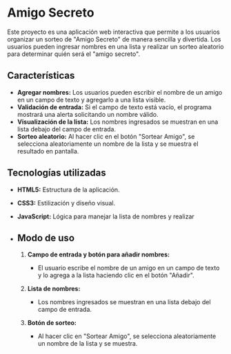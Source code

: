 # Amigo Secreto

Este proyecto es una aplicación web interactiva que permite a los usuarios organizar un sorteo de "Amigo Secreto" de manera sencilla y divertida. Los usuarios pueden ingresar nombres en una lista y realizar un sorteo aleatorio para determinar quién será el "amigo secreto".

## Características

- **Agregar nombres:** Los usuarios pueden escribir el nombre de un amigo en un campo de texto y agregarlo a una lista visible.
- **Validación de entrada:** Si el campo de texto está vacío, el programa mostrará una alerta solicitando un nombre válido.
- **Visualización de la lista:** Los nombres ingresados se muestran en una lista debajo del campo de entrada.
- **Sorteo aleatorio:** Al hacer clic en el botón "Sortear Amigo", se selecciona aleatoriamente un nombre de la lista y se muestra el resultado en pantalla.

## Tecnologías utilizadas

- **HTML5:** Estructura de la aplicación.
- **CSS3:** Estilización y diseño visual.
- **JavaScript:** Lógica para manejar la lista de nombres y realizar

- ## Modo de uso

  1. **Campo de entrada y botón para añadir nombres:**
     - El usuario escribe el nombre de un amigo en un campo de texto y lo agrega a la lista haciendo clic en el botón "Añadir".

  2. **Lista de nombres:**
     - Los nombres ingresados se muestran en una lista debajo del campo de entrada.

  3. **Botón de sorteo:**
     - Al hacer clic en "Sortear Amigo", se selecciona aleatoriamente un nombre de la lista y se muestra.
